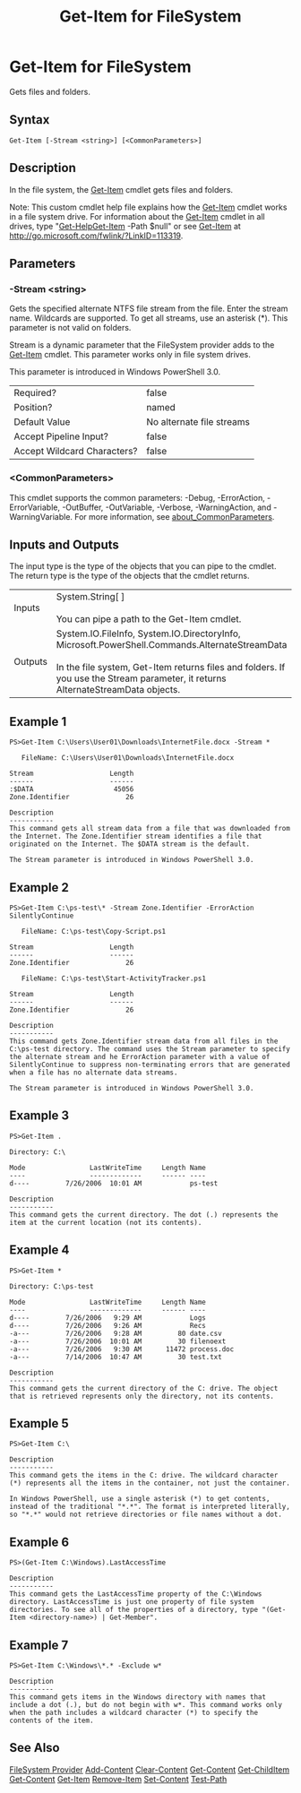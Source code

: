 ﻿---
ms.date:  06/09/2017
schema:  2.0.0
locale:  en-us
keywords:  powershell,cmdlet
title:  Get-Item for FileSystem
---
# Get-Item for FileSystem

Gets files and folders.

## Syntax

```
Get-Item [-Stream <string>] [<CommonParameters>]

```

## Description

 In the file system, the [Get-Item](../../../Microsoft.PowerShell.Management/Get-Item.md) cmdlet gets files and folders.

 Note: This custom cmdlet help file explains how the [Get-Item](../../../Microsoft.PowerShell.Management/Get-Item.md) cmdlet works in a file system drive. For information about the [Get-Item](../../../Microsoft.PowerShell.Management/Get-Item.md) cmdlet in all drives, type "[Get-Help](../../Get-Help.md)[Get-Item](../../../Microsoft.PowerShell.Management/Get-Item.md) -Path $null" or see [Get-Item](../../../Microsoft.PowerShell.Management/Get-Item.md) at http://go.microsoft.com/fwlink/?LinkID=113319.

## Parameters

### -Stream <string\>

 Gets the specified alternate NTFS file stream from the file. Enter the stream name. Wildcards are supported. To get all streams, use an asterisk (*). This parameter is not valid on folders.

 Stream is a dynamic parameter that the FileSystem provider adds to the [Get-Item](../../../Microsoft.PowerShell.Management/Get-Item.md) cmdlet. This parameter works only in file system drives.

 This parameter is introduced in Windows PowerShell 3.0.

|||
|-|-|
|Required?|false|
|Position?|named|
|Default Value|No alternate file streams|
|Accept Pipeline Input?|false|
|Accept Wildcard Characters?|false|

### <CommonParameters\>

 This cmdlet supports the common parameters: -Debug, -ErrorAction, -ErrorVariable, -OutBuffer, -OutVariable,  -Verbose, -WarningAction, and -WarningVariable. For more information, see [about_CommonParameters](../../About/about_CommonParameters.md).

## Inputs and Outputs

 The input type is the type of the objects that you can pipe to the cmdlet. The return type is the type of the objects that the cmdlet returns.

|||
|-|-|
|Inputs|System.String[ ]<br /><br /> You can pipe a path to the Get-Item cmdlet.|
|Outputs|System.IO.FileInfo, System.IO.DirectoryInfo, Microsoft.PowerShell.Commands.AlternateStreamData<br /><br /> In the file system, Get-Item returns files and folders. If you use the Stream parameter, it returns AlternateStreamData objects.|

## Example 1

```
PS>Get-Item C:\Users\User01\Downloads\InternetFile.docx -Stream *

   FileName: C:\Users\User01\Downloads\InternetFile.docx

Stream                   Length
------                   ------
:$DATA                    45056
Zone.Identifier              26

Description
-----------
This command gets all stream data from a file that was downloaded from the Internet. The Zone.Identifier stream identifies a file that originated on the Internet. The $DATA stream is the default.

The Stream parameter is introduced in Windows PowerShell 3.0.

```

## Example 2

```
PS>Get-Item C:\ps-test\* -Stream Zone.Identifier -ErrorAction SilentlyContinue

   FileName: C:\ps-test\Copy-Script.ps1

Stream                   Length
------                   ------
Zone.Identifier              26

   FileName: C:\ps-test\Start-ActivityTracker.ps1

Stream                   Length
------                   ------
Zone.Identifier              26

Description
-----------
This command gets Zone.Identifier stream data from all files in the C:\ps-test directory. The command uses the Stream parameter to specify the alternate stream and he ErrorAction parameter with a value of SilentlyContinue to suppress non-terminating errors that are generated when a file has no alternate data streams.

The Stream parameter is introduced in Windows PowerShell 3.0.

```

## Example 3

```
PS>Get-Item .

Directory: C:\

Mode                LastWriteTime     Length Name
----                -------------     ------ ----
d----         7/26/2006  10:01 AM            ps-test

Description
-----------
This command gets the current directory. The dot (.) represents the item at the current location (not its contents).

```

## Example 4

```
PS>Get-Item *

Directory: C:\ps-test

Mode                LastWriteTime     Length Name
----                -------------     ------ ----
d----         7/26/2006   9:29 AM            Logs
d----         7/26/2006   9:26 AM            Recs
-a---         7/26/2006   9:28 AM         80 date.csv
-a---         7/26/2006  10:01 AM         30 filenoext
-a---         7/26/2006   9:30 AM      11472 process.doc
-a---         7/14/2006  10:47 AM         30 test.txt

Description
-----------
This command gets the current directory of the C: drive. The object that is retrieved represents only the directory, not its contents.

```

## Example 5

```
PS>Get-Item C:\

Description
-----------
This command gets the items in the C: drive. The wildcard character (*) represents all the items in the container, not just the container.

In Windows PowerShell, use a single asterisk (*) to get contents, instead of the traditional "*.*". The format is interpreted literally, so "*.*" would not retrieve directories or file names without a dot.

```

## Example 6

```
PS>(Get-Item C:\Windows).LastAccessTime

Description
-----------
This command gets the LastAccessTime property of the C:\Windows directory. LastAccessTime is just one property of file system directories. To see all of the properties of a directory, type "(Get-Item <directory-name>) | Get-Member".

```

## Example 7

```
PS>Get-Item C:\Windows\*.* -Exclude w*

Description
-----------
This command gets items in the Windows directory with names that include a dot (.), but do not begin with w*. This command works only when the path includes a wildcard character (*) to specify the contents of the item.

```

## See Also

 [FileSystem Provider](../FileSystem-Provider.md)
 [Add-Content](../../../Microsoft.PowerShell.Management/Add-Content.md)
 [Clear-Content](../../../Microsoft.PowerShell.Management/Clear-Content.md)
 [Get-Content](../../../Microsoft.PowerShell.Management/Get-Content.md)
 [Get-ChildItem](../../../Microsoft.PowerShell.Management/Get-ChildItem.md)
 [Get-Content](../../../Microsoft.PowerShell.Management/Get-Content.md)
 [Get-Item](../../../Microsoft.PowerShell.Management/Get-Item.md)
 [Remove-Item](../../../Microsoft.PowerShell.Management/Remove-Item.md)
 [Set-Content](../../../Microsoft.PowerShell.Management/Set-Content.md)
 [Test-Path](../../../Microsoft.PowerShell.Management/Test-Path.md)